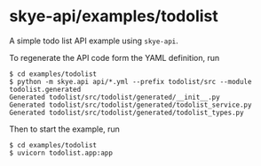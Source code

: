 # skye-api/examples/todolist

A simple todo list API example using `skye-api`.

To regenerate the API code form the YAML definition, run

    $ cd examples/todolist
    $ python -m skye.api api/*.yml --prefix todolist/src --module todolist.generated
    Generated todolist/src/todolist/generated/__init__.py
    Generated todolist/src/todolist/generated/todolist_service.py
    Generated todolist/src/todolist/generated/todolist_types.py

Then to start the example, run

    $ cd examples/todolist
    $ uvicorn todolist.app:app
